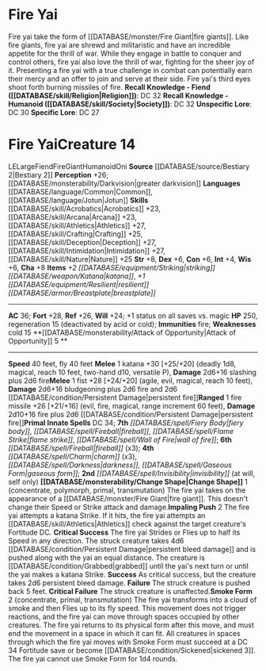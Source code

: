 ﻿---
ac: '36'
alignment: LE
all_resistance: null
burrow_speed: null
charisma: '+8'
climb_speed: null
constitution: '+6'
creature_ability:
- Attack of Opportunity
- Change Shape
- Impaling Push
- Smoke Form
creature_family: '[[DATABASE/monsterfamily/Oni|Oni]]'
dexterity: '+6'
element: Fire
fly_speed: '40'
fortitude: '+28'
hardness: null
hp: '250'
id: '748'
immunity:
- fire
intelligence: '+4'
land_speed: '40'
language:
- '[[DATABASE/language/Common|Common]]'
- '[[DATABASE/language/Jotun|Jotun]]'
level: '14'
max_speed: '40'
name: Fire Yai
perception: '+26'
rarity: Common
reflex: '+26'
resistance: null
rus_type_level: null
school: null
sense:
- '[[DATABASE/monsterability/Darkvision|greater darkvision]]'
size: Large
skill:
- '[[DATABASE/skill/Acrobatics|Acrobatics]] +23'
- '[[DATABASE/skill/Arcana|Arcana]] +23'
- '[[DATABASE/skill/Athletics|Athletics]] +27'
- '[[DATABASE/skill/Crafting|Crafting]] +25'
- '[[DATABASE/skill/Deception|Deception]] +27'
- '[[DATABASE/skill/Intimidation|Intimidation]] +27'
- '[[DATABASE/skill/Nature|Nature]] +25'
source: '[[DATABASE/source/Bestiary 2|Bestiary 2]]'
speed:
- 40 feet
- fly 40 feet
spell:
- '[[DATABASE/spell/Charm|Charm]]'
- '[[DATABASE/spell/Darkness|Darkness]]'
- '[[DATABASE/spell/Fiery Body|Fiery Body]]'
- '[[DATABASE/spell/Fireball|Fireball]]'
- '[[DATABASE/spell/Flame Strike|Flame Strike]]'
- '[[DATABASE/spell/Gaseous Form|Gaseous Form]]'
- '[[DATABASE/spell/Invisibility|Invisibility]]'
- '[[DATABASE/spell/Wall of Fire|Wall of Fire]]'
strength: '+8'
strength_req: '8'
strongest_save:
- Fortitude
swim_speed: null
trait:
- '[[DATABASE/trait/Fiend|Fiend]]'
- '[[DATABASE/trait/Fire|Fire]]'
- '[[DATABASE/trait/Giant|Giant]]'
- '[[DATABASE/trait/Humanoid|Humanoid]]'
- '[[DATABASE/trait/Oni|Oni]]'
type: Creature
vision: Greater darkvision
weakest_save:
- Will
weakness:
- cold 15
will: '+24'
wisdom: '+6'

---
# Fire Yai

Fire yai take the form of [[DATABASE/monster/Fire Giant|fire giants]]. Like fire giants, fire yai are shrewd and militaristic and have an incredible appetite for the thrill of war. While they engage in battle to conquer and control others, fire yai also love the thrill of war, fighting for the sheer joy of it. Presenting a fire yai with a true challenge in combat can potentially earn their mercy and an offer to join and serve at their side. Fire yai's third eyes shoot forth burning missiles of fire.
**Recall Knowledge - Fiend ([[DATABASE/skill/Religion|Religion]])**: DC 32
**Recall Knowledge - Humanoid ([[DATABASE/skill/Society|Society]])**: DC 32
**Unspecific Lore**: DC 30
**Specific Lore**: DC 27

# Fire Yai<span class="item-type">Creature 14</span>

<span class="trait-alignment item-trait">LE</span><span class="trait-size item-trait">Large</span><span class="item-trait">Fiend</span><span class="item-trait">Fire</span><span class="item-trait">Giant</span><span class="item-trait">Humanoid</span><span class="item-trait">Oni</span>
**Source** [[DATABASE/source/Bestiary 2|Bestiary 2]] 
**Perception** +26; [[DATABASE/monsterability/Darkvision|greater darkvision]]
**Languages** [[DATABASE/language/Common|Common]], [[DATABASE/language/Jotun|Jotun]]
**Skills** [[DATABASE/skill/Acrobatics|Acrobatics]] +23, [[DATABASE/skill/Arcana|Arcana]] +23, [[DATABASE/skill/Athletics|Athletics]] +27, [[DATABASE/skill/Crafting|Crafting]] +25, [[DATABASE/skill/Deception|Deception]] +27, [[DATABASE/skill/Intimidation|Intimidation]] +27, [[DATABASE/skill/Nature|Nature]] +25
**Str** +8, **Dex** +6, **Con** +6, **Int** +4, **Wis** +6, **Cha** +8
**Items** _+2 [[DATABASE/equipment/Striking|striking]] [[DATABASE/weapon/Katana|katana]]_, _+1 [[DATABASE/equipment/Resilient|resilient]] [[DATABASE/armor/Breastplate|breastplate]]_

---
**AC** 36; **Fort** +28, **Ref** +26, **Will** +24; +1 status on all saves vs. magic
**HP** 250, regeneration 15 (deactivated by acid or cold); **Immunities** fire; **Weaknesses** cold 15
<span class="in-box-ability">**[[DATABASE/monsterability/Attack of Opportunity|Attack of Opportunity]] <span class="action-icon">5</span> ** </span>

---
**Speed** 40 feet, fly 40 feet
<span class="in-box-ability">**Melee** <span class="action-icon">1</span> katana +30 [+25/+20] (deadly 1d8, magical, reach 10 feet, two-hand d10, versatile P), **Damage** 2d6+16 slashing plus 2d6 fire</span><span class="in-box-ability">**Melee** <span class="action-icon">1</span> fist +28 [+24/+20] (agile, evil, magical, reach 10 feet), **Damage** 2d6+16 bludgeoning plus 2d6 fire and 2d6 [[DATABASE/condition/Persistent Damage|persistent fire]]</span><span class="in-box-ability">**Ranged** <span class="action-icon">1</span> fire missile +26 [+21/+16] (evil, fire, magical, range increment 60 feet), **Damage** 2d10+16 fire plus 2d6 [[DATABASE/condition/Persistent Damage|persistent fire]]</span>**Primal Innate Spells** DC 34; **7th** _[[DATABASE/spell/Fiery Body|fiery body]]_, _[[DATABASE/spell/Fireball|fireball]]_, _[[DATABASE/spell/Flame Strike|flame strike]]_, _[[DATABASE/spell/Wall of Fire|wall of fire]]_; **6th** _[[DATABASE/spell/Fireball|fireball]]_ (x3); **4th** _[[DATABASE/spell/Charm|charm]]_ (x3), _[[DATABASE/spell/Darkness|darkness]]_, _[[DATABASE/spell/Gaseous Form|gaseous form]]_; **2nd** _[[DATABASE/spell/Invisibility|invisibility]]_ (at will, self only)
<span class="in-box-ability">**[[DATABASE/monsterability/Change Shape|Change Shape]]** <span class="action-icon">1</span> (concentrate, polymorph, primal, transmutation) The fire yai takes on the appearance of a [[DATABASE/monster/Fire Giant|fire giant]]. This doesn't change their Speed or Strike attack and damage.</span><span class="in-box-ability">**Impaling Push** <span class="action-icon">2</span> The fire yai attempts a katana Strike. If it hits, the fire yai attempts an [[DATABASE/skill/Athletics|Athletics]] check against the target creature's Fortitude DC. 
**Critical Success** The fire yai Strides or Flies up to half its Speed in any direction. The struck creature takes 4d6 [[DATABASE/condition/Persistent Damage|persistent bleed damage]] and is pushed along with the yai an equal distance. The creature is [[DATABASE/condition/Grabbed|grabbed]] until the yai's next turn or until the yai makes a katana Strike. 
**Success** As critical success, but the creature takes 2d6 persistent bleed damage. 
**Failure** The struck creature is pushed back 5 feet. 
**Critical Failure** The struck creature is unaffected.</span><span class="in-box-ability">**Smoke Form** <span class="action-icon">2</span> (concentrate, primal, transmutation) The fire yai transforms into a cloud of smoke and then Flies up to its fly speed. This movement does not trigger reactions, and the fire yai can move through spaces occupied by other creatures. The fire yai returns to its physical form after this move, and must end the movement in a space in which it can fit. All creatures in spaces through which the fire yai moves with Smoke Form must succeed at a DC 34 Fortitude save or become [[DATABASE/condition/Sickened|sickened 3]]. The fire yai cannot use Smoke Form for 1d4 rounds.</span>